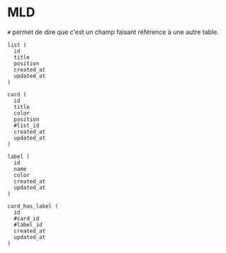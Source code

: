 # MLD

`#` permet de dire que c'est un champ faisant référence à une autre table.

```mld
list (
  id
  title
  position
  created_at
  updated_at
)

card (
  id
  title
  color
  position
  #list_id
  created_at
  updated_at
)

label (
  id
  name
  color
  created_at
  updated_at
)

card_has_label (
  id
  #card_id
  #label_id
  created_at
  updated_at
)
```
